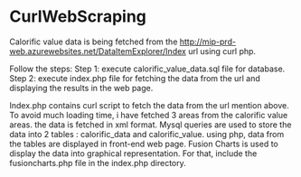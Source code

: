 # CurlWebScraping

Calorific value data is being fetched from the http://mip-prd-web.azurewebsites.net/DataItemExplorer/Index url using curl php.

Follow the steps:
Step 1: execute calorific_value_data.sql file for database.
Step 2: execute index.php file for fetching the data from the url and displaying the results in the web page.

Index.php contains curl script to fetch the data from the url mention above. To avoid much loading time, i have fetched 3 areas from the calorific value areas.
the data is fetched in xml format.
Mysql queries are used to store the data into 2 tables : calorific_data and calorific_value.
using php, data from the tables are displayed in front-end web page.
Fusion Charts is used to display the data into graphical representation. For that, include the fusioncharts.php file in the index.php directory. 
